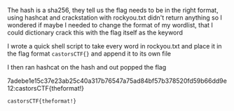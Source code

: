 
The hash is a sha256, they tell us the flag needs to be in the right format, using hashcat and crackstation with rockyou.txt didn't return anything so I wondered if maybe I needed to change the format of my wordlist, that I could dictionary crack this with the flag itself as the keyword

I wrote a quick shell script to take every word in rockyou.txt and place it in the flag format `castorsCTF{}` and append it to its own file

I then ran hashcat on the hash and out popped the flag

7adebe1e15c37e23ab25c40a317b76547a75ad84bf57b378520fd59b66dd9e12:castorsCTF{theformat!}

`castorsCTF{theformat!}`